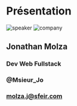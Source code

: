 <!-- .slide: class="speaker-slide" -->

# Présentation

![speaker](./assets/images/speakers/molza-j.jpeg)
![company](./assets/images/logo-sfeir-blanc.png)

## Jonathan Molza

### Dev Web Fullstack

<!-- .element: class="icon-rule icon-first" -->

### @Msieur_Jo

<!-- .element: class="icon-twitter icon-second" -->

### molza.j@sfeir.com

<!-- .element: class="icon-mail icon-third" -->